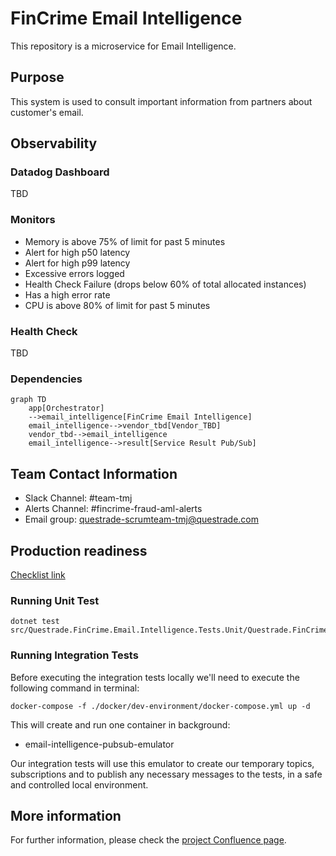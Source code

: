 # FinCrime Email Intelligence
This repository is a microservice for Email Intelligence.

## Purpose
This system is used to consult important information from partners about customer's email.

## Observability

### Datadog Dashboard
TBD

### Monitors
- Memory is above 75% of limit for past 5 minutes
- Alert for high p50 latency
- Alert for high p99 latency
- Excessive errors logged
- Health Check Failure (drops below 60% of total allocated instances)
- Has a high error rate
- CPU is above 80% of limit for past 5 minutes

### Health Check
TBD

### Dependencies
```mermaid
graph TD
    app[Orchestrator]
    -->email_intelligence[FinCrime Email Intelligence]
    email_intelligence-->vendor_tbd[Vendor_TBD]
    vendor_tbd-->email_intelligence
    email_intelligence-->result[Service Result Pub/Sub]
```

## Team Contact Information
- Slack Channel: #team-tmj
- Alerts Channel: #fincrime-fraud-aml-alerts
- Email group: questrade-scrumteam-tmj@questrade.com

## Production readiness
[Checklist link](productionreadiness.md)

### Running Unit Test
```
dotnet test  src/Questrade.FinCrime.Email.Intelligence.Tests.Unit/Questrade.FinCrime.Email.Intelligence.Tests.Unit.csproj
```

### Running Integration Tests
Before executing the integration tests locally we'll need to execute the following command in terminal:
```
docker-compose -f ./docker/dev-environment/docker-compose.yml up -d
```

This will create and run one container in background:
- email-intelligence-pubsub-emulator

Our integration tests will use this emulator to create our temporary topics, subscriptions and to publish any necessary messages to the tests, in a safe and controlled local environment.

## More information
For further information, please check the [project Confluence page](https://confluence.questrade.com/display/FINCRIME/FinCrime+Email+Intelligence).
